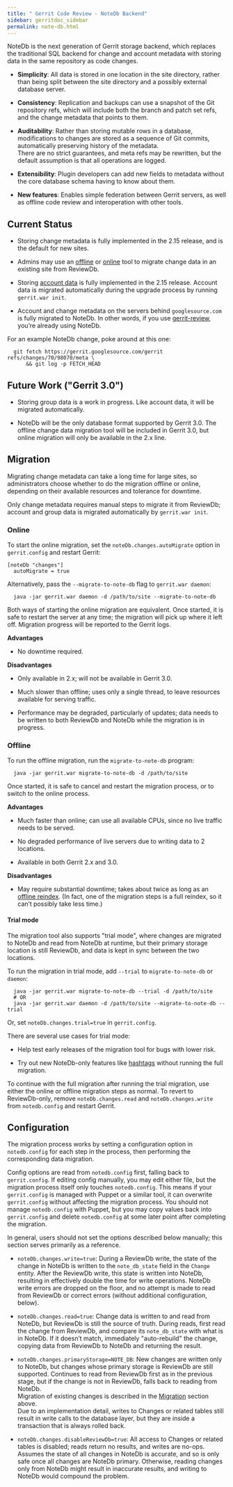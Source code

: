 ```yaml
---
title: " Gerrit Code Review - NoteDb Backend"
sidebar: gerritdoc_sidebar
permalink: note-db.html
---
```

NoteDb is the next generation of Gerrit storage backend, which replaces
the traditional SQL backend for change and account metadata with storing
data in the same repository as code changes.

  - **Simplicity**: All data is stored in one location in the site
    directory, rather than being split between the site directory and a
    possibly external database server.

  - **Consistency**: Replication and backups can use a snapshot of the
    Git repository refs, which will include both the branch and patch
    set refs, and the change metadata that points to them.

  - **Auditability**: Rather than storing mutable rows in a database,
    modifications to changes are stored as a sequence of Git commits,
    automatically preserving history of the metadata.  
    There are no strict guarantees, and meta refs may be rewritten, but
    the default assumption is that all operations are logged.

  - **Extensibility**: Plugin developers can add new fields to metadata
    without the core database schema having to know about them.

  - **New features**: Enables simple federation between Gerrit servers,
    as well as offline code review and interoperation with other tools.

## Current Status

  - Storing change metadata is fully implemented in the 2.15 release,
    and is the default for new sites.

  - Admins may use an [offline](#offline-migration) or
    [online](#online-migration) tool to migrate change data in an
    existing site from ReviewDb.

  - Storing [account data](config-accounts.html) is fully implemented in
    the 2.15 release. Account data is migrated automatically during the
    upgrade process by running `gerrit.war init`.

  - Account and change metadata on the servers behind `googlesource.com`
    is fully migrated to NoteDb. In other words, if you use
    [gerrit-review](https://gerrit-review.googlesource.com/), you’re
    already using NoteDb.

For an example NoteDb change, poke around at this
one:

``` 
  git fetch https://gerrit.googlesource.com/gerrit refs/changes/70/98070/meta \
      && git log -p FETCH_HEAD
```

## Future Work ("Gerrit 3.0")

  - Storing group data is a work in progress. Like account data, it will
    be migrated automatically.

  - NoteDb will be the only database format supported by Gerrit 3.0. The
    offline change data migration tool will be included in Gerrit 3.0,
    but online migration will only be available in the 2.x line.

## Migration

Migrating change metadata can take a long time for large sites, so
administrators choose whether to do the migration offline or online,
depending on their available resources and tolerance for downtime.

Only change metadata requires manual steps to migrate it from ReviewDb;
account and group data is migrated automatically by `gerrit.war init`.

### Online

To start the online migration, set the `noteDb.changes.autoMigrate`
option in `gerrit.config` and restart Gerrit:

    [noteDb "changes"]
      autoMigrate = true

Alternatively, pass the `--migrate-to-note-db` flag to `gerrit.war
daemon`:

``` 
  java -jar gerrit.war daemon -d /path/to/site --migrate-to-note-db
```

Both ways of starting the online migration are equivalent. Once started,
it is safe to restart the server at any time; the migration will pick up
where it left off. Migration progress will be reported to the Gerrit
logs.

**Advantages**

  - No downtime required.

**Disadvantages**

  - Only available in 2.x; will not be available in Gerrit 3.0.

  - Much slower than offline; uses only a single thread, to leave
    resources available for serving traffic.

  - Performance may be degraded, particularly of updates; data needs to
    be written to both ReviewDb and NoteDb while the migration is in
    progress.

### Offline

To run the offline migration, run the `migrate-to-note-db` program:

``` 
  java -jar gerrit.war migrate-to-note-db -d /path/to/site
```

Once started, it is safe to cancel and restart the migration process, or
to switch to the online process.

**Advantages**

  - Much faster than online; can use all available CPUs, since no live
    traffic needs to be served.

  - No degraded performance of live servers due to writing data to 2
    locations.

  - Available in both Gerrit 2.x and 3.0.

**Disadvantages**

  - May require substantial downtime; takes about twice as long as an
    [offline reindex](#pgm-reindex). (In fact, one of the migration
    steps is a full reindex, so it can’t possibly take less time.)

#### Trial mode

The migration tool also supports "trial mode", where changes are
migrated to NoteDb and read from NoteDb at runtime, but their primary
storage location is still ReviewDb, and data is kept in sync between the
two locations.

To run the migration in trial mode, add `--trial` to
`migrate-to-note-db` or `daemon`:

``` 
  java -jar gerrit.war migrate-to-note-db --trial -d /path/to/site
  # OR
  java -jar gerrit.war daemon -d /path/to/site --migrate-to-note-db --trial
```

Or, set `noteDb.changes.trial=true` in `gerrit.config`.

There are several use cases for trial mode:

  - Help test early releases of the migration tool for bugs with lower
    risk.

  - Try out new NoteDb-only features like
    [hashtags](rest-api-changes.txt#get-hashtags) without running the
    full migration.

To continue with the full migration after running the trial migration,
use either the online or offline migration steps as normal. To revert to
ReviewDb-only, remove `noteDb.changes.read` and `noteDb.changes.write`
from `notedb.config` and restart Gerrit.

## Configuration

The migration process works by setting a configuration option in
`notedb.config` for each step in the process, then performing the
corresponding data migration.

Config options are read from `notedb.config` first, falling back to
`gerrit.config`. If editing config manually, you may edit either file,
but the migration process itself only touches `notedb.config`. This
means if your `gerrit.config` is managed with Puppet or a similar tool,
it can overwrite `gerrit.config` without affecting the migration
process. You should not manage `notedb.config` with Puppet, but you may
copy values back into `gerrit.config` and delete `notedb.config` at some
later point after completing the migration.

In general, users should not set the options described below manually;
this section serves primarily as a reference.

  - `noteDb.changes.write=true`: During a ReviewDb write, the state of
    the change in NoteDb is written to the `note_db_state` field in the
    `Change` entity. After the ReviewDb write, this state is written
    into NoteDb, resulting in effectively double the time for write
    operations. NoteDb write errors are dropped on the floor, and no
    attempt is made to read from ReviewDb or correct errors (without
    additional configuration, below).

  - `noteDb.changes.read=true`: Change data is written to and read from
    NoteDb, but ReviewDb is still the source of truth. During reads,
    first read the change from ReviewDb, and compare its `note_db_state`
    with what is in NoteDb. If it doesn’t match, immediately
    "auto-rebuild" the change, copying data from ReviewDb to NoteDb and
    returning the result.

  - `noteDb.changes.primaryStorage=NOTE_DB`: New changes are written
    only to NoteDb, but changes whose primary storage is ReviewDb are
    still supported. Continues to read from ReviewDb first as in the
    previous stage, but if the change is not in ReviewDb, falls back to
    reading from NoteDb.  
    Migration of existing changes is described in the
    [Migration](#migration) section above.  
    Due to an implementation detail, writes to Changes or related tables
    still result in write calls to the database layer, but they are
    inside a transaction that is always rolled back.

  - `noteDb.changes.disableReviewDb=true`: All access to Changes or
    related tables is disabled; reads return no results, and writes are
    no-ops. Assumes the state of all changes in NoteDb is accurate, and
    so is only safe once all changes are NoteDb primary. Otherwise,
    reading changes only from NoteDb might result in inaccurate results,
    and writing to NoteDb would compound the problem.  

